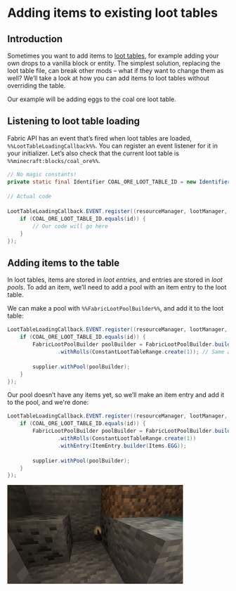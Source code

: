 # Adding items to existing loot tables

## Introduction

Sometimes you want to add items to [loot tables](https://minecraft.gamepedia.com/Loot_table), for example adding your own drops to a vanilla block or entity. The simplest solution, replacing the loot table file, can break other mods – what if they want to change them as well? We’ll take a look at how you can add items to loot tables without overriding the table.

Our example will be adding eggs to the coal ore loot table.

## Listening to loot table loading

Fabric API has an event that’s fired when loot tables are loaded, `%%LootTableLoadingCallback%%`. You can register an event listener for it in your initializer. Let’s also check that the current loot table is `%%minecraft:blocks/coal_ore%%`.

```java
// No magic constants!
private static final Identifier COAL_ORE_LOOT_TABLE_ID = new Identifier("minecraft", "blocks/coal_ore");

// Actual code

LootTableLoadingCallback.EVENT.register((resourceManager, lootManager, id, supplier, setter) -> {
    if (COAL_ORE_LOOT_TABLE_ID.equals(id)) {
        // Our code will go here
    }
});
```

## Adding items to the table

In loot tables, items are stored in _loot entries,_ and entries are stored in _loot pools_. To add an item, we’ll need to add a pool with an item entry to the loot table.

We can make a pool with `%%FabricLootPoolBuilder%%`, and add it to the loot table:

```java
LootTableLoadingCallback.EVENT.register((resourceManager, lootManager, id, supplier, setter) -> {
    if (COAL_ORE_LOOT_TABLE_ID.equals(id)) {
        FabricLootPoolBuilder poolBuilder = FabricLootPoolBuilder.builder()
                .withRolls(ConstantLootTableRange.create(1)); // Same as "rolls": 1 in the loot table json

        supplier.withPool(poolBuilder);
    }
});
```

Our pool doesn’t have any items yet, so we’ll make an item entry and add it to the pool, and we're done:

```java
LootTableLoadingCallback.EVENT.register((resourceManager, lootManager, id, supplier, setter) -> {
    if (COAL_ORE_LOOT_TABLE_ID.equals(id)) {
        FabricLootPoolBuilder poolBuilder = FabricLootPoolBuilder.builder()
                .withRolls(ConstantLootTableRange.create(1))
                .withEntry(ItemEntry.builder(Items.EGG));

        supplier.withPool(poolBuilder);
    }
});
```

![](../../.gitbook/assets/coal_ore_egg%20%281%29.png)

